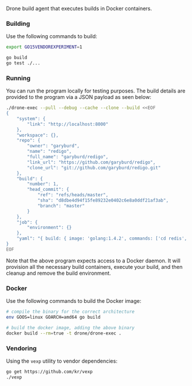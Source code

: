 Drone build agent that executes builds in Docker containers.

### Building

Use the following commands to build:

```sh
export GO15VENDOREXPERIMENT=1

go build
go test ./...
```

### Running

You can run the program locally for testing purposes. The build details are provided to the program via a JSON payload as seen below:

```sh
./drone-exec --pull --debug --cache --clone --build <<EOF
{
	"system": {
		"link": "http://localhost:8000"
	},
	"workspace": {},
	"repo": {
		"owner": "garyburd",
		"name": "redigo",
		"full_name": "garyburd/redigo",
		"link_url": "https://github.com/garyburd/redigo",
		"clone_url": "git://github.com/garyburd/redigo.git"
	},
	"build": {
		"number": 1,
		"head_commit": {
			"ref": "refs/heads/master",
			"sha": "d8dbe4d94f15fe89232e0402c6e8a0ddf21af3ab",
			"branch": "master"
		}
	},
	"job": {
		"environment": {}
	},
	"yaml": "{ build: { image: 'golang:1.4.2', commands: ['cd redis', 'go build', 'go test -v']}, compose: { redis: { image: 'redis:2.8' } } }"
}
EOF
```

Note that the above program expects access to a Docker daemon. It will provision all the necessary build containers, execute your build, and then cleanup and remove the build environment.

### Docker

Use the following commands to build the Docker image:

```sh
# compile the binary for the correct architecture
env GOOS=linux GOARCH=amd64 go build

# build the docker image, adding the above binary
docker build --rm=true -t drone/drone-exec .
```

### Vendoring

Using the `vexp` utility to vendor dependencies:

```sh
go get https://github.com/kr/vexp
./vexp
```


